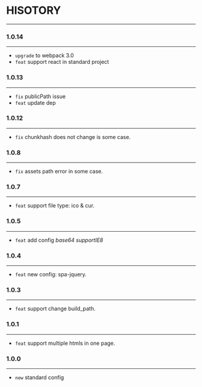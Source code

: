# HISOTORY
---

### 1.0.14
---
- `upgrade` to webpack 3.0
- `feat` support react in standard project   


### 1.0.13
---
- `fix` publicPath issue
- `feat` update dep

### 1.0.12
---
- `fix` chunkhash does not change is some case.

### 1.0.8
---
- `fix` assets path error in some case.

### 1.0.7
---
- `feat` support file type: ico & cur.


### 1.0.5
---
- `feat` add config *base64* *supportIE8*

### 1.0.4
---
- `feat` new config: spa-jquery.


### 1.0.3
---
- `feat` support change build_path.


### 1.0.1
---
- `feat` support multiple htmls in one page.


### 1.0.0
---
- `new` standard config
